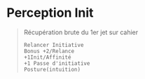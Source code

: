 # Perception Init

> Récupération brute du 1er jet sur cahier
>
> ```text
> Relancer Initiative 
> Bonus +2/Relance
> +1Init/Affinité
> +1 Passe d'initiative
> Posture(intuition)
> ```

